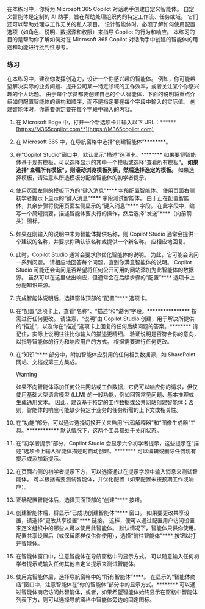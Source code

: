 在本练习中，你将为 Microsoft 365 Copilot 对话助手创建自定义智能体。 自定义智能体是定制的 AI 助手，旨在帮助处理组织内的特定工作流、任务或域。 它们还可以帮助处理与工作无关的私人项目。 设计智能体时，必须了解如何使用配置选项（如角色、说明、数据源和权限）来指导 Copilot 的行为和响应。 本练习的目的是帮助你了解如何对在 Microsoft 365 Copilot 对话助手中创建的智能体的用途和功能进行批判性思考。

### 练习

在本练习中，建议你发挥创造力，设计一个你感兴趣的智能体。 例如，你可能希望解决实际的业务问题、提升公司某一特定领域的工作效率，或者关注某个你感兴趣的个人话题。 由于每个学员都要创建自己的个人智能体，下面的说明将重点介绍如何配置智能体的结构和顺序，而不是指定要在每个字段中输入的实际值。 创建智能体时，你需要确定要在每个字段中输入的内容。

1. 在 Microsoft Edge 中，打开一个新选项卡并输入以下 URL：******[https://M365copilot.com**](https://M365copilot.com)
1. 在 Microsoft 365 中，在导航窗格中选择“创建智能体”********。
1. 在“Copilot Studio”窗口中，默认显示“描述”选项卡。******** 如果要将智能体基于现有模板，可以选择显示的其中一个模板或选择“查看所有模板”****。 如果选择“查看所有模板”，则滚动浏览模板列表，然后选择选定的模板。**** 如果选择模板，请注意从所选模板分配给智能体的初学者提示。
1. 使用页面左侧的模板下方的“键入消息”**** 字段配置智能体。 使用页面右侧初学者提示下显示的“键入消息”**** 字段测试智能体。 由于正在配置智能体，其余步骤将使用页面左侧显示的“键入消息”**** 字段。 在此字段中，编写一个简短摘要，描述智能体要执行的操作，然后选择“发送”****（向前箭头）图标。
1. 如果在刚输入的说明中未为智能体提供名称，则 Copilot Studio 通常会提供一个建议的名称，并要求你确认该名称或提供一个新名称。 应相应地回复。 
1. 此时，Copilot Studio 通常会要求你优化智能体的说明。 为此，它可能会询问一系列问题。 请相应地回答每个问题，直到你满意智能体的说明。 Copilot Studio 可能还会询问是否希望将任何公开可用的网站添加为此智能体的数据源。 虽然可以在这里做出响应，但通常会在后续步骤的“配置”**** 选项卡上分配知识来源。 
1. 完成智能体说明后，选择窗体顶部的“配置”**** 选项卡。 
1. 在“配置”选项卡上，查看“名称”、“描述”和“说明”字段。**************** 按需进行任何更改。 请注意，“说明”由 Copilot Studio 创建，用于解决所提供的“描述”，以及你在“描述”选项卡上回复的任何后续问题的答案。******** 请记住，实际上说明往往比你输入的描述更精细。 验证说明是否符合你的意向，以指导智能体的行为和响应用户的方式。 根据需要进行任何更改。
1. 在“知识”**** 部分中，附加智能体应引用的任何相关数据源，如 SharePoint 网站、文档或第三方集成。

    > [!WARNING]
    > 如果不向智能体添加任何公共网站或工作数据，它仍可以响应你的请求，但仅使用基础大型语言模型 (LLM) 的一般功能，例如回答常见问题、基本推理或生成通用文本。 因此，建议基于特定的工作数据或公共网站创建智能体；否则，智能体的响应可能缺少特定于业务的任务所需的上下文或相关性。

1. 在“功能”部分，可以通过选择切换开关来启用“代码解释器”和“图像生成器”工具。************ 默认情况下，这两个工具都处于关闭状态。
1. 在“初学者提示”部分，Copilot Studio 会显示六个初学者提示，这些提示在“描述”选项卡上输入智能体描述时自动创建。******** 可以编辑或删除任何现有提示或添加新提示。
1. 在页面右侧的初学者提示下方，可以选择通过在提示字段中输入消息来测试智能体。 可以根据需要测试智能体，并优化配置（如果配置未按预期工作或响应）。 
1. 正确配置智能体后，选择页面顶部的“创建”**** 按钮。  
1. 创建智能体后，将显示“已成功创建智能体”**** 窗口。 如果要更改共享设置，请选择“更改共享设置”**** 链接。 这样，便可以通过配置用户访问设置来定义组织中的哪些人可以使用此智能体。 默认情况下，智能体只供你使用。 配置共享设置后（或保留原样仅供你使用），选择“前往智能体”**** 按钮以打开智能体。 
1. 在智能体窗口中，注意智能体在导航窗格中的显示方式。 可以随意输入任何初学者提示或输入任何其他自定义提示来测试智能体。 
1. 使用完智能体后，选择导航窗格中的“所有智能体”****。 在显示的“智能体商店”窗口中，注意智能体在“你的智能体”部分中的显示方式。******** 可以通过智能体商店访问此智能体，或者，如果希望智能体始终显示在窗格中智能体列表下方，则可以选择导航窗格中智能体旁边的固定图标。 
